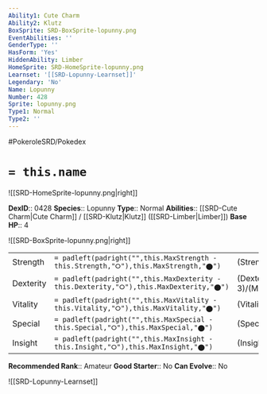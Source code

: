 ```yaml
---
Ability1: Cute Charm
Ability2: Klutz
BoxSprite: SRD-BoxSprite-lopunny.png
EventAbilities: ''
GenderType: ''
HasForm: 'Yes'
HiddenAbility: Limber
HomeSprite: SRD-HomeSprite-lopunny.png
Learnset: '[[SRD-Lopunny-Learnset]]'
Legendary: 'No'
Name: Lopunny
Number: 428
Sprite: lopunny.png
Type1: Normal
Type2: ''
---
```


#PokeroleSRD/Pokedex

# `= this.name`

![[SRD-HomeSprite-lopunny.png|right]]

**DexID**:: 0428
**Species**:: Lopunny
**Type**:: Normal
**Abilities**:: [[SRD-Cute Charm|Cute Charm]] / [[SRD-Klutz|Klutz]] ([[SRD-Limber|Limber]])
**Base HP**:: 4

![[SRD-BoxSprite-lopunny.png|right]]

|           |                                                                                        |                                          |
| --------- | -------------------------------------------------------------------------------------- | ---------------------------------------- |
| Strength  | `= padleft(padright("",this.MaxStrength - this.Strength,"⭘"),this.MaxStrength,"⬤")`    | (Strength::2)/(MaxStrength::5)   |
| Dexterity | `= padleft(padright("",this.MaxDexterity - this.Dexterity,"⭘"),this.MaxDexterity,"⬤")` | (Dexterity:: 3)/(MaxDexterity::6) |
| Vitality  | `= padleft(padright("",this.MaxVitality - this.Vitality,"⭘"),this.MaxVitality,"⬤")`    | (Vitality::2)/(MaxVitality::5)   |
| Special   | `= padleft(padright("",this.MaxSpecial - this.Special,"⭘"),this.MaxSpecial,"⬤")`       | (Special::2)/(MaxSpecial::4)     |
| Insight   | `= padleft(padright("",this.MaxInsight - this.Insight,"⭘"),this.MaxInsight,"⬤")`       | (Insight::3)/(MaxInsight::6)     |

**Recommended Rank**:: Amateur
**Good Starter**:: No
**Can Evolve**:: No

![[SRD-Lopunny-Learnset]]